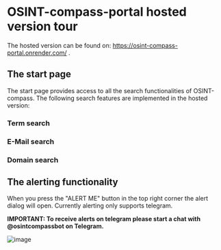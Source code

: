 # OSINT-compass-portal hosted version tour

The hosted version can be found on: https://osint-compass-portal.onrender.com/ .

## The start page

The start page provides access to all the search functionalities of OSINT-compass.
The following search features are implemented in the hosted version:

### Term search



### E-Mail search

### Domain search


## The alerting functionality 

When you press the "ALERT ME" button in the top right corner the alert dialog will open.
Currently alerting only supports telegram.

**IMPORTANT: To receive alerts on telegram please start a chat with @osintcompassbot on Telegram.**

![image](https://user-images.githubusercontent.com/101996103/233840173-5b79e9f8-8f9f-425e-a04d-f0b972a0de21.png)



